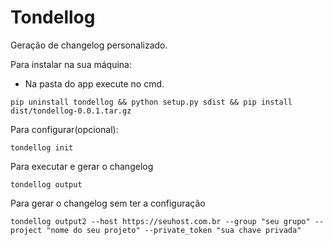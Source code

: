 # Tondellog

Geração de changelog personalizado.

Para instalar na sua máquina:
- Na pasta do app execute no cmd.

```
pip uninstall tondellog && python setup.py sdist && pip install dist/tondellog-0.0.1.tar.gz
```

Para configurar(opcional):

```
tondellog init
```

Para executar e gerar o changelog

```
tondellog output
```

Para gerar o changelog sem ter a configuração

```
tondellog output2 --host https://seuhost.com.br --group "seu grupo" --project "nome do seu projeto" --private_token "sua chave privada"
```